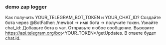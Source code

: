 ### demo zap logger

Как получить YOUR_TELEGRAM_BOT_TOKEN и YOUR_CHAT_ID?
Создайте бота через @BotFather:
/newbot → имя бота → получите токен.
Узнайте chat_id:
Добавьте бота в чат.
Отправьте любое сообщение.
Вызовите https://api.telegram.org/bot<YOUR_TOKEN>/getUpdates.
В ответе будет chat.id.
